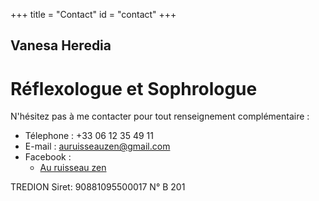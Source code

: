 +++
title = "Contact"
id = "contact"
+++

## Vanesa Heredia 
# Réflexologue et Sophrologue


N'hésitez pas à me contacter pour tout renseignement complémentaire :

- Télephone : +33 06 12 35 49 11
- E-mail : auruisseauzen@gmail.com
- Facebook :
    - [Au ruisseau zen](https://www.facebook.com/permalink.php?story_fbid=116642900892432&id=107994248423964)
      

TREDION
Siret: 90881095500017
N° B 201 